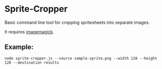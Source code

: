 # Sprite-Cropper
Basic command line tool for cropping spritesheets into separate images.

It requires [imagemagick](https://www.imagemagick.org).

## Example:
```
node sprite-cropper.js --source sample-sprite.png --width 128 --height 128 --destination results
```
